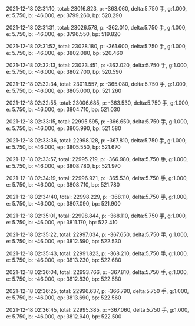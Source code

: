2021-12-18 02:31:10, total: 23016.823, p: -363.060, delta:5.750 手, g:1.000, e: 5.750, b: -46.000, ep: 3799.260, bp: 520.290

2021-12-18 02:31:31, total: 23026.578, p: -362.010, delta:5.750 手, g:1.000, e: 5.750, b: -46.000, ep: 3796.550, bp: 519.820

2021-12-18 02:31:52, total: 23028.180, p: -361.600, delta:5.750 手, g:1.000, e: 5.750, b: -46.000, ep: 3802.080, bp: 520.460

2021-12-18 02:32:13, total: 23023.451, p: -362.020, delta:5.750 手, g:1.000, e: 5.750, b: -46.000, ep: 3802.700, bp: 520.590

2021-12-18 02:32:34, total: 23011.557, p: -365.080, delta:5.750 手, g:1.000, e: 5.750, b: -46.000, ep: 3805.000, bp: 521.260

2021-12-18 02:32:55, total: 23006.685, p: -363.530, delta:5.750 手, g:1.000, e: 5.750, b: -46.000, ep: 3804.710, bp: 521.030

2021-12-18 02:33:15, total: 22995.595, p: -366.650, delta:5.750 手, g:1.000, e: 5.750, b: -46.000, ep: 3805.990, bp: 521.580

2021-12-18 02:33:36, total: 22998.128, p: -367.810, delta:5.750 手, g:1.000, e: 5.750, b: -46.000, ep: 3805.550, bp: 521.670

2021-12-18 02:33:57, total: 22995.219, p: -366.980, delta:5.750 手, g:1.000, e: 5.750, b: -46.000, ep: 3808.780, bp: 521.970

2021-12-18 02:34:19, total: 22996.921, p: -365.530, delta:5.750 手, g:1.000, e: 5.750, b: -46.000, ep: 3808.710, bp: 521.780

2021-12-18 02:34:40, total: 22998.229, p: -368.110, delta:5.750 手, g:1.000, e: 5.750, b: -46.000, ep: 3807.090, bp: 521.900

2021-12-18 02:35:01, total: 22998.844, p: -368.110, delta:5.750 手, g:1.000, e: 5.750, b: -46.000, ep: 3811.170, bp: 522.410

2021-12-18 02:35:22, total: 22997.034, p: -367.650, delta:5.750 手, g:1.000, e: 5.750, b: -46.000, ep: 3812.590, bp: 522.530

2021-12-18 02:35:43, total: 22991.823, p: -368.210, delta:5.750 手, g:1.000, e: 5.750, b: -46.000, ep: 3813.230, bp: 522.680

2021-12-18 02:36:04, total: 22993.766, p: -367.810, delta:5.750 手, g:1.000, e: 5.750, b: -46.000, ep: 3812.830, bp: 522.580

2021-12-18 02:36:25, total: 22996.637, p: -366.790, delta:5.750 手, g:1.000, e: 5.750, b: -46.000, ep: 3813.690, bp: 522.560

2021-12-18 02:36:45, total: 22995.385, p: -367.060, delta:5.750 手, g:1.000, e: 5.750, b: -46.000, ep: 3812.940, bp: 522.500